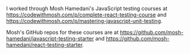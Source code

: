 I worked through Mosh Hamedani's JavaScript testing courses at https://codewithmosh.com/p/complete-react-testing-course and https://codewithmosh.com/p/mastering-javascript-unit-testing.

Mosh's GitHub repos for these courses are at https://github.com/mosh-hamedani/javascript-testing-starter and https://github.com/mosh-hamedani/react-testing-starter.